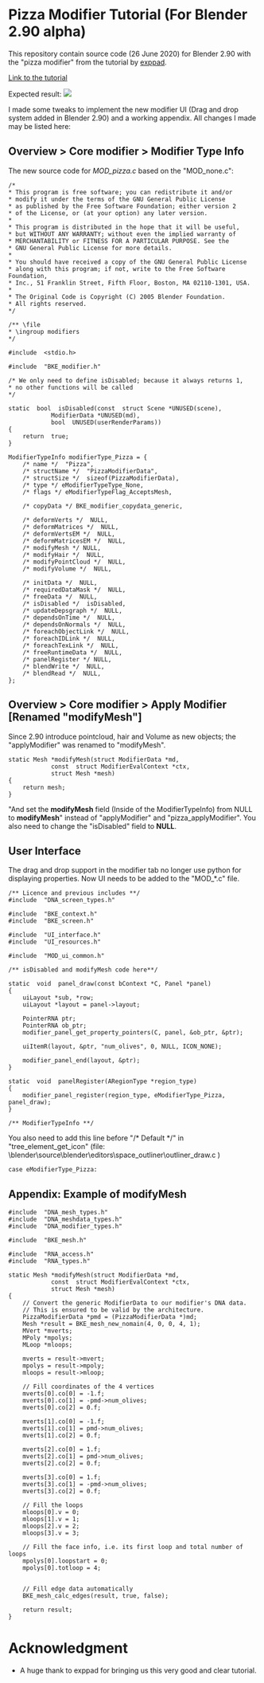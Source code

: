 # Pizza Modifier Tutorial (For Blender 2.90 alpha)
This repository contain source code (26 June 2020) for Blender 2.90 with the "pizza modifier" from the tutorial by [exppad](https://twitter.com/exppad).

[Link to the tutorial](https://blog.exppad.com/article/writing-blender-modifier)

Expected result: ![](result.jpg)

I made some tweaks to implement the new modifier UI (Drag and drop system added in Blender 2.90) and a working appendix.
All changes I made may be listed here:

## Overview > Core modifier > Modifier Type Info
The new source code for *MOD_pizza.c* based on the "MOD_none.c":

	/*
	* This program is free software; you can redistribute it and/or
	* modify it under the terms of the GNU General Public License
	* as published by the Free Software Foundation; either version 2
	* of the License, or (at your option) any later version.
	*
	* This program is distributed in the hope that it will be useful,
	* but WITHOUT ANY WARRANTY; without even the implied warranty of
	* MERCHANTABILITY or FITNESS FOR A PARTICULAR PURPOSE. See the
	* GNU General Public License for more details.
	*
	* You should have received a copy of the GNU General Public License
	* along with this program; if not, write to the Free Software Foundation,
	* Inc., 51 Franklin Street, Fifth Floor, Boston, MA 02110-1301, USA.
	*
	* The Original Code is Copyright (C) 2005 Blender Foundation.
	* All rights reserved.
	*/

	/** \file
	* \ingroup modifiers
	*/

	#include  <stdio.h>
	
	#include  "BKE_modifier.h"
	
	/* We only need to define isDisabled; because it always returns 1,
	* no other functions will be called
	*/

	static  bool  isDisabled(const  struct Scene *UNUSED(scene),
				ModifierData *UNUSED(md),
				bool  UNUSED(userRenderParams))
	{
		return  true;
	}
	
	ModifierTypeInfo modifierType_Pizza = {
        /* name */  "Pizza",
        /* structName */  "PizzaModifierData",
        /* structSize */  sizeof(PizzaModifierData),
        /* type */ eModifierTypeType_None,
        /* flags */ eModifierTypeFlag_AcceptsMesh,

        /* copyData */ BKE_modifier_copydata_generic,

        /* deformVerts */  NULL,
        /* deformMatrices */  NULL,
        /* deformVertsEM */  NULL,
        /* deformMatricesEM */  NULL,
        /* modifyMesh */ NULL,
        /* modifyHair */  NULL,
        /* modifyPointCloud */  NULL,
        /* modifyVolume */  NULL,

        /* initData */  NULL,
        /* requiredDataMask */  NULL,
        /* freeData */  NULL,
        /* isDisabled */  isDisabled,
        /* updateDepsgraph */  NULL,
        /* dependsOnTime */  NULL,
        /* dependsOnNormals */  NULL,
        /* foreachObjectLink */  NULL,
        /* foreachIDLink */  NULL,
        /* foreachTexLink */  NULL,
        /* freeRuntimeData */  NULL,
        /* panelRegister */ NULL,
        /* blendWrite */  NULL,
        /* blendRead */  NULL,
	};

## Overview > Core modifier  > Apply Modifier [Renamed "modifyMesh"]
Since 2.90 introduce pointcloud, hair and Volume as new objects; the "applyModifier" was renamed to "modifyMesh".
  
	
	static Mesh *modifyMesh(struct ModifierData *md,
				const  struct ModifierEvalContext *ctx,
				struct Mesh *mesh)
	{
		return mesh;
	}

"And set the **modifyMesh** field (Inside of the ModifierTypeInfo) from NULL to **modifyMesh**" instead of "applyModifier" and "pizza_applyModifier".
You also need to change the "isDisabled" field to **NULL**.

## User Interface
The drag and drop support in the modifier tab no longer use python for displaying properties. Now UI needs to be added to the "MOD_*.c" file.

	/** Licence and previous includes **/
	#include  "DNA_screen_types.h"
	
	#include  "BKE_context.h"
	#include  "BKE_screen.h"

	#include  "UI_interface.h"
	#include  "UI_resources.h"

	#include  "MOD_ui_common.h"

	/** isDisabled and modifyMesh code here**/

	static  void  panel_draw(const bContext *C, Panel *panel)
	{
		uiLayout *sub, *row;
		uiLayout *layout = panel->layout;

		PointerRNA ptr;
		PointerRNA ob_ptr;
		modifier_panel_get_property_pointers(C, panel, &ob_ptr, &ptr);

		uiItemR(layout, &ptr, "num_olives", 0, NULL, ICON_NONE);

		modifier_panel_end(layout, &ptr);
	}

	static  void  panelRegister(ARegionType *region_type)
	{
		modifier_panel_register(region_type, eModifierType_Pizza, panel_draw);
	}
	
	/** ModifierTypeInfo **/

You also need to add this line before  "/* Default */" in "tree_element_get_icon" (file: \blender\source\blender\editors\space_outliner\outliner_draw.c )
    
    case eModifierType_Pizza:

## Appendix: Example of modifyMesh

	#include  "DNA_mesh_types.h"
	#include  "DNA_meshdata_types.h"
	#include  "DNA_modifier_types.h"
	
	#include  "BKE_mesh.h"
	
	#include  "RNA_access.h"
	#include  "RNA_types.h"

	static Mesh *modifyMesh(struct ModifierData *md,
				const  struct ModifierEvalContext *ctx,
				struct Mesh *mesh)
	{
		// Convert the generic ModifierData to our modifier's DNA data.
		// This is ensured to be valid by the architecture.
		PizzaModifierData *pmd = (PizzaModifierData *)md;
		Mesh *result = BKE_mesh_new_nomain(4, 0, 0, 4, 1);
		MVert *mverts;
		MPoly *mpolys;
		MLoop *mloops;

		mverts = result->mvert;
		mpolys = result->mpoly;
		mloops = result->mloop;

		// Fill coordinates of the 4 vertices
		mverts[0].co[0] = -1.f;
		mverts[0].co[1] = -pmd->num_olives;
		mverts[0].co[2] = 0.f;

		mverts[1].co[0] = -1.f;
		mverts[1].co[1] = pmd->num_olives;
		mverts[1].co[2] = 0.f;

		mverts[2].co[0] = 1.f;
		mverts[2].co[1] = pmd->num_olives;
		mverts[2].co[2] = 0.f;

		mverts[3].co[0] = 1.f;
		mverts[3].co[1] = -pmd->num_olives;
		mverts[3].co[2] = 0.f;

		// Fill the loops
		mloops[0].v = 0;
		mloops[1].v = 1;
		mloops[2].v = 2;
		mloops[3].v = 3;

		// Fill the face info, i.e. its first loop and total number of loops
		mpolys[0].loopstart = 0;
		mpolys[0].totloop = 4;


		// Fill edge data automatically
		BKE_mesh_calc_edges(result, true, false);

		return result;
	}

# Acknowledgment
- A huge thank to exppad for bringing us this very good and clear tutorial.

